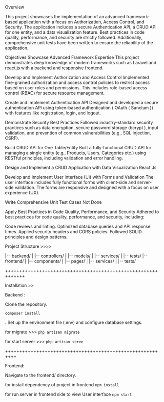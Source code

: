 Overview

This project showcases the implementation of an advanced framework-based application with a focus on Authorization, Access Control, and Security. The application includes a secure Authentication API, a CRUD API for one entity, and a data visualization feature. Best practices in code quality, performance, and security are strictly followed. Additionally, comprehensive unit tests have been written to ensure the reliability of the application.


Objectives
Showcase Advanced Framework Expertise
This project demonstrates deep knowledge of modern frameworks such as Laravel and react.js with a backend and responsive frontend.

Develop and Implement Authorization and Access Control
Implemented fine-grained authorization and access control policies to restrict access based on user roles and permissions. This includes role-based access control (RBAC) for secure resource management.

Create and Implement Authentication API
Designed and developed a secure authentication API using token-based authentication ( OAuth ( Sanctum )) with features like registration, login, and logout.

Demonstrate Security Best Practices
Followed industry-standard security practices such as data encryption, secure password storage (bcrypt ), input validation, and prevention of common vulnerabilities (e.g., SQL Injection, CSRF).

Build CRUD API for One Table/Entity
Built a fully-functional CRUD API for managing a single entity (e.g., Products, Users, Categories etc.) using RESTful principles, including validation and error handling.

Design and Implement a CRUD Application with Data Visualization
React Js 

Develop and Implement User Interface (UI) with Forms and Validation
The user interface includes fully functional forms with client-side and server-side validation. The forms are responsive and designed with a focus on user experience (UX).

Write Comprehensive Unit Test Cases
Not Done

Apply Best Practices in Code Quality, Performance, and Security
Adhered to best practices for code quality, performance, and security, including:

Code reviews and linting.
Optimized database queries and API response times.
Applied security headers and CORS policies.
Followed SOLID principles and design patterns.

Project Structure  >>>>

|-- backend/
|   |-- controllers/
|   |-- models/
|   |-- services/
|   |-- tests/
|-- frontend/
|   |-- components/
|   |-- pages/
|   |-- services/
|   |-- tests/



+++++++++++++++++++++++++++++++++++++++++++++++++++++++++++++

Installation  >>


Backend :

Clone the repository.

`composer install`

. Set up the environment file (.env) and configure database settings.

for migrate >>>
`php artisan migrate`

for start server >>>
`php artisan serve`


++++++++++++++++++++++++++++++++++++++++++++++++++++++++++

Frontend:

Navigate to the frontend/ directory.

for install dependency of project in frontend
`npm install`

for run server in frontend side to view User interface
`npm start`






